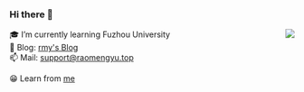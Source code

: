 ### Hi there 👋

<!--
**mengyu666/mengyu666** is a ✨ _special_ ✨ repository because its `README.md` (this file) appears on your GitHub profile.

Here are some ideas to get you started:
-->
<!--
- 🔭 I’m currently working on ...
- 🌱 I’m currently learning Fuzhou University
- 👯 I’m looking to collaborate on ...
- 🤔 I’m looking for help with ...
- 💬 Ask me about ...
- 📫 How to reach me: ...
- 😄 Pronouns: ...
- ⚡ Fun fact: ...
-->

<img align='right' src="https://github-readme-stats.vercel.app/api?username=mengyu666&show_icons=true&hide_border=true">

🎓 I’m currently learning Fuzhou University<br>
📝 Blog: [rmy's Blog](raomengyu.top)<br>
📫 Mail: support@raomengyu.top<br>

😁 Learn from [me](https://github.com/mengyu666)<br>

